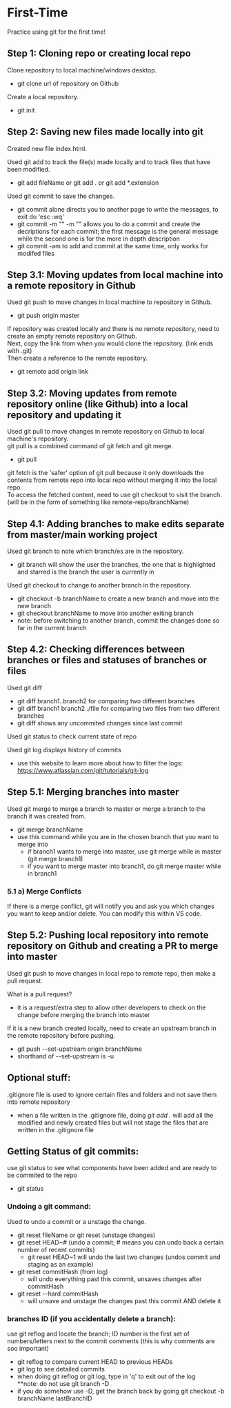 # First-Time

Practice using git for the first time!

## **Step 1**: Cloning repo or creating local repo

Clone repository to local machine/windows desktop.  
- git clone url of repository on Github  

Create a local repository.  
- git init  

## **Step 2**: Saving new files made locally into git

Created new file index.html.

Used git add to track the file(s) made locally and to track files that have been modified.  
- git add fileName or git add . or git add *.extension

Used git commit to save the changes.
- git commit alone directs you to another page to write the messages, to exit do 'esc :wq'  
- git commit -m "" -m "" allows you to do a commit and create the decriptions for each commit; the first message is the general message while the second one is for the more in depth description  
- git commit -am to add and commit at the same time, only works for modifed files

## **Step 3.1**: Moving updates from local machine into a remote repository in Github

Used git push to move changes in local machine to repository in Github.  
- git push origin master  

If repository was created locally and there is no remote repository, need to create an empty remote repository on Github.  
Next, copy the link from when you would clone the repository. (link ends with .git)  
Then create a reference to the remote repository.  
- git remote add origin link  

## **Step 3.2**: Moving updates from remote repository online (like Github) into a local repository and updating it

Used git pull to move changes in remote repository on Github to local machine's repository.  
git pull is a combined command of git fetch and git merge.  
- git pull  

git fetch is the 'safer' option of git pull because it only downloads the contents from remote repo into local repo without merging it into the local repo.  
To access the fetched content, need to use git checkout to visit the branch. (will be in the form of something like remote-repo/branchName)  

## **Step 4.1**: Adding branches to make edits separate from master/main working project

Used git branch to note which branch/es are in the repository.
- git branch will show the user the branches, the one that is highlighted and starred is the branch the user is currently in

Used git checkout to change to another branch in the repository.
- git checkout -b branchName to create a new branch and move into the new branch  
- git checkout branchName to move into another exiting branch  
- note: before switching to another branch, commit the changes done so far in the current branch

## **Step 4.2**: Checking differences between branches or files and statuses of branches or files

Used git diff
- git diff branch1..branch2 for comparing two different branches
- git diff branch1 branch2 ./file for comparing two files from two different branches
- git diff shows any uncommited changes since last commit

Used git status to check current state of repo

Used git log displays history of commits
- use this website to learn more about how to filter the logs: https://www.atlassian.com/git/tutorials/git-log

## **Step 5.1**: Merging branches into master

Used git merge to merge a branch to master or merge a branch to the branch it was created from.  
- git merge branchName
- use this command while you are in the chosen branch that you want to merge into  
	- if branch1 wants to merge into master, use git merge while in master (git merge branch1)  
	- if you want to merge master into branch1, do git merge master while in branch1 

### **5.1 a)** Merge Conflicts

If there is a merge conflict, git will notify you and ask you which changes you want to keep and/or delete. You can modify this within VS code.

## **Step 5.2**: Pushing local repository into remote repository on Github and creating a PR to merge into master

Used git push to move changes in local repo to remote repo, then make a pull request.

What is a pull request?
- it is a request/extra step to allow other developers to check on the change before merging the branch into master

If it is a new branch created locally, need to create an upstream branch in the remote repository before pushing.
- git push --set-upstream origin branchName
- shorthand of --set-upstream is -u

## Optional stuff: 

.gitignore file is used to ignore certain files and folders and not save them into remote repository
- when a file written in the .gitignore file, doing *git add .* will add all the modified and newly created files but will not stage the files that are written in the .gitignore file

## Getting Status of git commits:
use git status to see what components have been added and are ready to be commited to the repo
- git status

### Undoing a git command:

Used to undo a commit or a unstage the change.
- git reset fileName or git reset (unstage changes)
- git reset HEAD~# (undo a commit; # means you can undo back a certain number of recent commits)
    - git reset HEAD~1 will undo the last two changes (undos commit and staging as an example)
- git reset commitHash (from log)
    - will undo everything past this commit, unsaves changes after commitHash
- git reset --hard commitHash
    - will unsave and unstage the changes past this commit AND delete it

### branches ID (if you accidentally delete a branch):
use git reflog and locate the branch; ID number is the first set of numbers/letters next to the commit comments (this is why comments are soo important)
- git reflog to compare current HEAD to previous HEADs
- git log to see detailed commits
- when doing git reflog or git log, type in 'q' to exit out of the log  
**note: do not use git branch -D  
- if you do somehow use -D, get the branch back by going git checkout -b branchName lastBranchID
